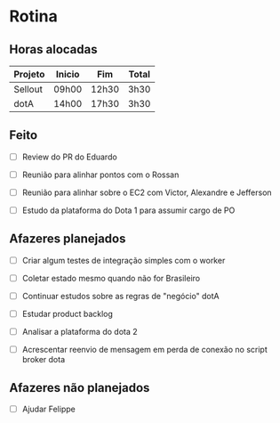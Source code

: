 # Rotina

## Horas alocadas

Projeto | Inicio | Fim | Total
--------|-------|-------|------
Sellout | 09h00 | 12h30 | 3h30
dotA    | 14h00 | 17h30 | 3h30

## Feito

- [ ] Review do PR do Eduardo

- [ ] Reunião para alinhar pontos com o Rossan
- [ ] Reunião para alinhar sobre o EC2 com Victor, Alexandre e Jefferson
- [ ] Estudo da plataforma do Dota 1 para assumir cargo de PO

## Afazeres planejados

- [ ] Criar algum testes de integração simples com o worker
- [ ] Coletar estado mesmo quando não for Brasileiro

- [ ] Continuar estudos sobre as regras de "negócio" dotA
- [ ] Estudar product backlog
- [ ] Analisar a plataforma do dota 2
- [ ] Acrescentar reenvio de mensagem em perda de conexão no script broker dota

## Afazeres não planejados

- [ ] Ajudar Felippe
<!--stackedit_data:
eyJoaXN0b3J5IjpbLTEwNjE4MTY4MzYsMTE4MzU2ODI0NywtMT
c5MDEzMTgzMiw0NDIzODA3NzcsOTc0OTgwMTQ1LC0xMzM5NjU2
NjcyXX0=
-->